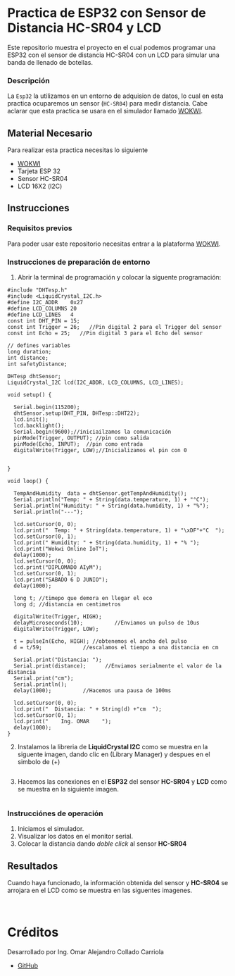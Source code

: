 # Practica de ESP32 con Sensor de Distancia HC-SR04 y LCD
Este repositorio muestra el proyecto en el cual podemos programar una ESP32 con el sensor de distancia HC-SR04 con un LCD para simular una banda de llenado de botellas.


### Descripción

La ```Esp32``` la utilizamos en un entorno de adquision de datos, lo cual en esta practica ocuparemos un sensor (```HC-SR04```) para medir distancia. Cabe aclarar que esta practica se usara en el simulador llamado [WOKWI](https://https://wokwi.com/).


## Material Necesario

Para realizar esta practica necesitas lo siguiente

- [WOKWI](https://https://wokwi.com/)
- Tarjeta ESP 32
- Sensor HC-SR04
- LCD 16X2 (l2C)

## Instrucciones


### Requisitos previos

Para poder usar este repositorio necesitas entrar a la plataforma [WOKWI](https://https://wokwi.com/).


### Instrucciones de preparación de entorno 

1. Abrir la terminal de programación y colocar la siguente programación:

```
#include "DHTesp.h"
#include <LiquidCrystal_I2C.h>
#define I2C_ADDR    0x27
#define LCD_COLUMNS 20
#define LCD_LINES   4
const int DHT_PIN = 15;
const int Trigger = 26;   //Pin digital 2 para el Trigger del sensor
const int Echo = 25;   //Pin digital 3 para el Echo del sensor

// defines variables
long duration;
int distance;
int safetyDistance;

DHTesp dhtSensor;
LiquidCrystal_I2C lcd(I2C_ADDR, LCD_COLUMNS, LCD_LINES);

void setup() {

  Serial.begin(115200);
  dhtSensor.setup(DHT_PIN, DHTesp::DHT22);
  lcd.init();
  lcd.backlight();
  Serial.begin(9600);//iniciailzamos la comunicación
  pinMode(Trigger, OUTPUT); //pin como salida
  pinMode(Echo, INPUT);  //pin como entrada
  digitalWrite(Trigger, LOW);//Inicializamos el pin con 0


}

void loop() {

  TempAndHumidity  data = dhtSensor.getTempAndHumidity();
  Serial.println("Temp: " + String(data.temperature, 1) + "°C");
  Serial.println("Humidity: " + String(data.humidity, 1) + "%");
  Serial.println("---");
  
  lcd.setCursor(0, 0);
  lcd.print("  Temp: " + String(data.temperature, 1) + "\xDF"+"C  ");
  lcd.setCursor(0, 1);
  lcd.print(" Humidity: " + String(data.humidity, 1) + "% ");
  lcd.print("Wokwi Online IoT");
  delay(1000);
  lcd.setCursor(0, 0);
  lcd.print("DIPLOMADO AIyM");
  lcd.setCursor(0, 1);
  lcd.print("SABADO 6 D JUNIO");
  delay(1000);

  long t; //timepo que demora en llegar el eco
  long d; //distancia en centimetros

  digitalWrite(Trigger, HIGH);
  delayMicroseconds(10);          //Enviamos un pulso de 10us
  digitalWrite(Trigger, LOW);

  t = pulseIn(Echo, HIGH); //obtenemos el ancho del pulso
  d = t/59;             //escalamos el tiempo a una distancia en cm
  
  Serial.print("Distancia: ");
  Serial.print(distance);      //Enviamos serialmente el valor de la distancia
  Serial.print("cm");
  Serial.println();
  delay(1000);          //Hacemos una pausa de 100ms

  lcd.setCursor(0, 0);
  lcd.print("  Distancia: " + String(d) +"cm  ");
  lcd.setCursor(0, 1);
  lcd.print("    Ing. OMAR    ");
  delay(1000);
}

```
2. Instalamos la libreria de  **LiquidCrystal I2C** como se muestra en la siguente imagen, dando clic en (Library Manager) y despues en el simbolo de (+)

![]()

3. Hacemos las conexiones en el **ESP32** del sensor **HC-SR04** y **LCD** como se muestra en la siguiente imagen.

![]()

### Instrucciónes de operación

1. Iniciamos el simulador.
2. Visualizar los datos en el monitor serial.
3. Colocar la distancia dando *doble click* al sensor **HC-SR04** 

  

## Resultados

Cuando haya funcionado, la información obtenida del sensor y **HC-SR04** se arrojara en el LCD como se muestra en las siguentes imagenes.

![]()
![]()
![]()



# Créditos

Desarrollado por Ing. Omar Alejandro Collado Carriola

- [GitHub](https://github.com/Omarcollado23)